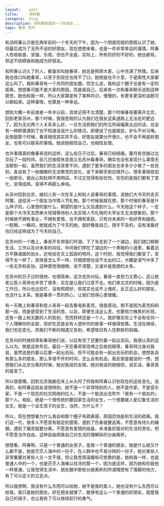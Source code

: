 ```yaml
---
layout:    post
title:     汤阿春
category:  blog
description: 汤阿春是我的一个好朋友...
tags: 春哥 苏州
---
```

和汤阿春认识是在两年前的一个冬天的下午，因为一个阴差阳错的原因认识了她，但最后成为了无所不谈的好朋友。现在想想来看，也是一件非常幸运的事情。阿春人性格耿直、坚强、乐观，但也不全是，实际上，所有的好的不好的，她也都有。但这不妨碍我和她成为好朋友。

和阿春认识久了的人，都喜欢叫她春哥，她总是照顾大家，心中充满了热情。后来我也改口叫她春哥，以至于到现在也改不了口，她倒是也不介意，于是索性大家都这么叫了。我和春哥有一个共同的朋友圈，但怎么说，我和这个圈子总是有一定的距离，想想看可能不是大家的原因，而是我自己。后来有一次和春哥聊天说到这种感觉，她也和我一样，所以大家算是有了某种共识，慢慢的，有更多更深的话题可以聊起来。这种事情，也算是一种幸运。

想到大概一年前或者一年半以前，具体记得不太清楚。那个时候春哥要离开北京，回到老家苏州，那个时候，我很悲观的认为我们在朋友这条道路上无法走的更远了。因为无论两个人关系多么好，一旦生活把我们的所见所闻偏离太远的话，总会有一种即便遇到了也不知道该说什么的情况，即便说了也是尴尬，驴头不对马嘴。反倒是那个时候，春哥相信其实并不会，好朋友就算分开很久，也不会不再是好朋友，也有可以联系的事情。她说她相信自己，也相信友情。

也许事情真的像春哥说的这样，这么些日子过后，春哥已经结婚。蜜月有空路过北京玩了一段时间，前几日放假休息我又去苏州看春哥。确实也没有发现什么事情无法聊到一起，虽然我们的生活背景不同，遇到了更多的朋友也多多少少做了一些告别，各自有了一些细微的无法察觉的变化，坐下来聊天依旧很开心，很多事情依旧一拍即合，彼此心知肚明不用明说。不过又觉得有些忧伤，忧伤的是我们都有了变化，变得成熟，变得不再那么单纯。

从苏州回到北京，媳妇儿有一次在车上和别人说春哥的事情，说她们大冷天的去买阿狸，送给另一个朋友当作情人节礼物。那个时候我就在想，那个时候的春哥是什么样子的，心里想的是什么，期望的是什么又会遇到什么。今天她这个样子，一定是那个大冷天去西单大悦城等待别人去买情人节礼物的大学女生无法想象的。那个时候她不拥有事业，不拥有爱情，也不拥有家庭，只有对未来的一些好奇和疑惑。一眨眼，一瞬间，她就成为了今天的她，就好像我自己，措手不及的，没有准备好也已经这样成为了今天的自己。

在苏州的一个晚上，春哥开车带我们环湖，下了车走到了一个湖边，我们随口聊聊生活、工作以及对未来的向往，中间我们停在了湖边的一个黑暗的小道里，看着远方平静湖面的劲头，还有挂在天上孤寂的明月。这个时刻，我觉得我们都变了，变得不太一样了，具体是怎么不一样，仔细想想也说不太出的口，大概是语气中多了一些无奈和妥协。这种感觉很细微，说不清楚，又或许是我想的太多。

在苏州的日子过的很快，也很简单。这次去苏州玩，春哥一直劳力又费心，还让她老公哲人哥哥也辛苦了很多，实在是让我们过意不去。他们来北京的时候，因为是工作日，所以也比较忙，没有照顾好，但其实也说不上愧疚，反正这么好的朋友，也没什么关系。倒是春哥一贯的热心，让我们觉得心里很暖。

有一天晚上和春哥和哲人哥哥一起去看电影麦兜，很是感动。倒不是因为麦兜妈妈那一段，而是感受到了生活的苦，以及，即便生活这么苦，也要努力微笑的乐观，还有一路上和无数的人的告别，兜兜转转还是一个人。就好像实际上不会有任何一个人理解你的全部，但好在还是会有人想听你的故事一样值得依靠。生活在继续，我们也在变化，而我们不断的相遇又告别，希望依旧有人在默默的祝福。

在苏州的时候经常和春哥她们说，以后有空了还要约着一起出去玩，我很认真的这么以为。倒是这些年后，最后一天在春哥家烧烤之后收拾碗筷，春哥转过身对我说，虽然说是约着以后要一起出去玩，但不可能会有一起出去玩的机会，想想各自有那么多的朋友，那么多错不开的时间，怎么会有机会。我反倒是被说的一愣，想想我们从北京分离的时候，她对我说的友情，她对我说的她相信，说实话，春哥真的是变了。

所以很感慨，回到北京我躺在床上从头捋了捋我和阿春认识到现在的这些变化。说真的，和阿春这段友谊很特别，她不是一个非常特别的人，她不是作家，不是音乐家，不是一个现在的社交网络的红人，不是一个能说出去吹牛『我有一个朋友的』那个人。相反，她是一个很传统的要回家生活的女生，一个想要嫁人爱幻象生活的女生，她是一个会生孩子的女生，当然，为什么不？

所以，现在想想看为什么我会和那个圈子有疏离感，原因恐怕是和生活的疏离。我们这一代，很多人不愿意有稳定的感情，遇到了伤害就要逃离，不愿意有持久的婚姻，遇到了痛苦就要分离，不愿意有爱情的结晶，未准备好面对的生活的责任，把不愿意当作自由，这种自由把我自己对生活的理解拆的分崩离析。

想想看，阿春啊，只是一个普通的女孩子，是我一个普通的朋友，她是什么她又什么都不是，她是茫茫人海中的一份子，在人群中也不易分辨的一份子，她对某些人非常重要对某些人又一文不值，但让我觉得温暖和可依靠的是，她和我一样，也是普通人中的一个，也是茫茫人海难以找寻的那一个，因为是这样，因为她和你我他一样普通，让我觉得生活中、朋友圈中那些分崩离析的所谓理想有了落脚的地方，有了可以定义的立足点。

所以我想啊，我没有什么东西可以给她，她不是我的爱人，她也没有什么东西可以给我，我只是她的朋友。好在朋友就够了，能够有这么一个普通的好朋友，就是我自己的镜子，也让我有了可以继续前行的勇气。
